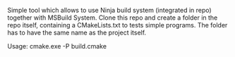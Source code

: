 Simple tool which allows to use Ninja build system (integrated in repo) together with MSBuild System.
Clone this repo and create a folder in the repo itself, containing a CMakeLists.txt to tests simple programs.
The folder has to have the same name as the project itself.

Usage:
cmake.exe -P build.cmake <projectname>
